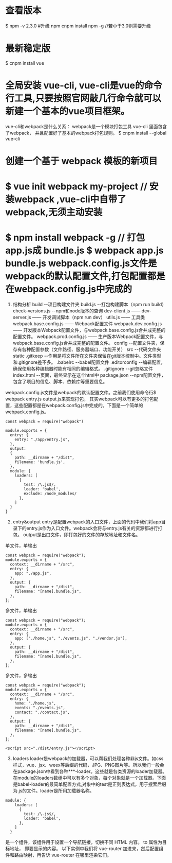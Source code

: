 # 查看版本
$ npm -v
2.3.0
#升级 npm
cnpm install npm -g //若小于3.0则需要升级
# 最新稳定版
$ cnpm install vue
# 全局安装 vue-cli, vue-cli是vue的命令行工具,只要按照官网敲几行命令就可以新建一个基本的vue项目框架。
vue-cli和webpack是什么关系：
webpack是一个模块打包工具
vue-cli 里面包含了webpack， 并且配置好了基本的webpack打包规则。
$ cnpm install --global vue-cli
# 创建一个基于 webpack 模板的新项目
$ vue init webpack my-project 
// 安装webpack ,vue-cli中自带了webpack,无须主动安装
===========================
$ npm install webpack -g
// 打包app.js成 bundle.js
$ webpack app.js bundle.js 
webpack.config.js文件是webpack的默认配置文件,打包配置都是在webpack.config.js中完成的
===========================
1. 结构分析
build --项目构建文件夹
  build.js --打包构建脚本（npm run build）
  check-versions.js --npm和node版本的查询
  dev-client.js ——
  dev-server.js —— 开发调试脚本（npm run dev）
  utils.js —— 工具类
  webpack.base.config.js —— Webpack配置文件
  webpack.dev.config.js —— 开发版本Webpack配置文件，与webpack.base.config.js合并成完整的配置文件。
  webpack.prod.config.js —— 生产版本Webpack配置文件，与webpack.base.config.js合并成完整的配置文件。
config --配置文件夹，保存有各种配置参数（文件路径、服务器端口、功能开关）
src --代码文件夹
static
  .gitkeep --作用是将文件所在文件夹保留在git版本控制中。文件类型和.gitignore差不多。
  .babelrc --babel配置文件
  .editorconfig --编辑配置，确保使用各种编辑器时能有相同的编辑格式。
  .gitignore --git忽略文件
  index.html --页面，最终显示在这个html中
  package.json --npm配置文件，包含了项目的信息、脚本、依赖库等重要信息。

webpack.config.js文件是webpack的默认配置文件。之前我们使用命令行$ webpack entry.js output.js来实现打包，
其实webpack可以有更多的打包配置，这些配置都是在webpack.config.js中完成的。下面是一个简单的webpack.config.js。
```vue
const webpack = require("webpack")

module.exports = {
  entry: {
    entry: "./app/entry.js",
  },
  output:
  {
    path: __dirname + "/dist",
    filename: 'bundle.js',
  },
  module: {
    loaders: [
      {
        test: /\.js$/,
        loader: 'babel',
        exclude: /node_modules/
      },
    ]
  }
}
```
2. entry&output
entry是配置webpack的入口文件，上面的代码中我们将app目录下的entry.js作为入口文件。webpack会将与entry.js有关的资源都进行打包。
output是出口文件，即打包好的文件的存放地址和文件名。

单文件，单输出
```vue
const webpack = require("webpack");
module.exports = {
  context: __dirname + "/src",
  entry: {
    app: "./app.js",
  },
  output: {
    path: __dirname + "/dist",
    filename: "[name].bundle.js",
  },
};
```
多文件，单输出
```vue
const webpack = require("webpack");
module.exports = {
  context: __dirname + "/src",
  entry: {
    app: ["./home.js", "./events.js", "./vendor.js"],
  },
  output: {
    path: __dirname + "/dist",
    filename: "[name].bundle.js",
  },
};
```
多文件，多输出
```vue
const webpack = require("webpack");
module.exports = {
  context: __dirname + "/src",
  entry: {
    home: "./home.js",
    events: "./events.js",
    contact: "./contact.js",
  },
  output: {
    path: __dirname + "/dist",
    filename: "[name].bundle.js",
  },
};
```
```vue
<script src="./dist/entry.js"></script>
```
3. loaders
loader是webpack的加载器，可以帮我们处理各种非js文件。如css样式，vue、jsx、weex等后缀的代码，JPG、PNG图片等。所以我们一般会在package.json中看到各种***-loader。这些就是各类资源的loader加载器。
在module的loaders数组中可以有多个对象，每个对象就是一个加载器。下面是babel-loader的最简单配置方式,对象中的test是正则表达式，用于搜索后缀为.js的文件。loader是所用加载器名称。
```vue
module: {
    loaders: [
      {
        test: /\.js$/,
        loader: 'babel',
      },
    ]
  }
```
<router-link> 是一个组件，该组件用于设置一个导航链接，切换不同 HTML 内容。 to 属性为目标地址， 即要显示的内容。
以下实例中我们将 vue-router 加进来，然后配置组件和路由映射，再告诉 vue-router 在哪里渲染它们。

